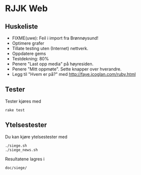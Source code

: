 RJJK Web
========

## Huskeliste

* FIXME(uwe):  Feil i import fra Brønnøysund!
* Optimere grafer
* Tillate testing uten (Internet) nettverk.
* Oppdatere gems
* Testdekning: 80%
* Penere "Last opp media" på høyresiden.
* Penere "Mitt oppmøte".  Sette knapper over hverandre.
* Legg til "Hvem er på?" med http://faye.jcoglan.com/ruby.html

## Tester

Tester kjøres med

    rake test


## Ytelsestester

Du kan kjøre ytelsestester med

    ./siege.sh
    ./siege_news.sh

Resultatene lagres i

    doc/siege/
